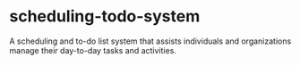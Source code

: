 # scheduling-todo-system
A scheduling and to-do list system that assists individuals and organizations manage their day-to-day tasks and activities.
